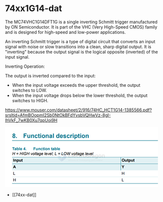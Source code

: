 
# 74xx1G14-dat


The MC74VHC1G14DFT1G is a single inverting Schmitt trigger manufactured by ON Semiconductor. It is part of the VHC (Very High-Speed CMOS) family and is designed for high-speed and low-power applications.

An inverting Schmitt trigger is a type of digital circuit that converts an input signal with noise or slow transitions into a clean, sharp digital output. It is "inverting" because the output signal is the logical opposite (inverted) of the input signal.

Inverting Operation:

The output is inverted compared to the input:
- When the input voltage exceeds the upper threshold, the output switches to LOW.
- When the input voltage drops below the lower threshold, the output switches to HIGH.


https://www.mouser.com/datasheet/2/916/74HC_HCT1G14-1385566.pdf?srsltid=AfmBOopmI2Sb0NtOkBFdYvsbVQHwVz-8gI-lhVkF_7wKB0Xu7qpUoi9H


![](2024-11-22-17-22-42.png)


- [[74xx-dat]]